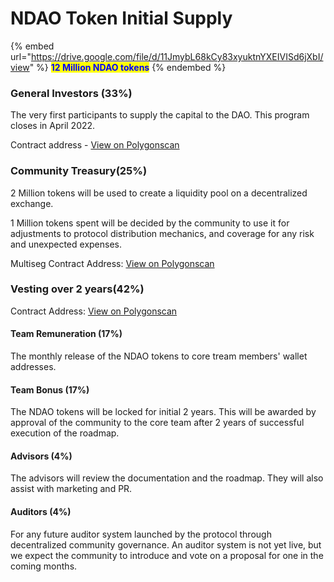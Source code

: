# NDAO Token Initial Supply

{% embed url="https://drive.google.com/file/d/11JmybL68kCy83xyuktnYXEIVISd6jXbI/view" %}
<mark style="color:blue;">**12 Million NDAO tokens**</mark>
{% endembed %}

### General Investors (33%)&#x20;

The very first participants to supply the capital to the DAO. This program closes in April 2022.&#x20;

Contract address - [View on Polygonscan](https://polygonscan.com/address/0xf524fe0640C6D9Cc52B7972d3AEc2e46F9FaB850)&#x20;

### Community Treasury(25%)

2 Million tokens will be used to create a liquidity pool on a decentralized exchange.

1 Million tokens spent will be decided by the community to use it for adjustments to protocol distribution mechanics, and coverage for any risk and unexpected expenses.

Multiseg Contract Address: [View on Polygonscan](https://polygonscan.com/address/0x5c27B25731b61ed0d306be1f13c60525e33f19d3)

### Vesting over 2 years(42%)

Contract Address: [View on Polygonscan](https://polygonscan.com/address/0x8b4651483d6452c7508785BB18BC626Ee1Cbc5f1)

#### Team Remuneration (17%)

The monthly release of the NDAO tokens to core tream members' wallet addresses.

#### Team Bonus (17%)

The NDAO tokens will be locked for initial 2 years. This will be awarded by approval of the community to the core team after 2 years of successful execution of the roadmap.

#### Advisors (4%)

The advisors will review the documentation and the roadmap. They will also assist with marketing and PR.

#### Auditors (4%)

For any future auditor system launched by the protocol through decentralized community governance. An auditor system is not yet live, but we expect the community to introduce and vote on a proposal for one in the coming months.&#x20;

